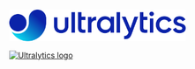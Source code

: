 <a href="https://www.ultralytics.com/"><img src="https://raw.githubusercontent.com/ultralytics/assets/main/logo/Ultralytics_Logotype_Original.svg" width="320" alt="Ultralytics logo"></a>

<a href="https://www.ultralytics.com/"><img src="https://opencv.org/wp-content/uploads/2020/07/OpenCV_logo_black-2.png" width="320" alt="Ultralytics logo"></a>